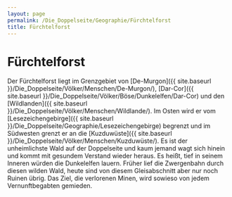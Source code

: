 ```yaml
---
layout: page
permalink: /Die_Doppelseite/Geographie/Fürchtelforst
title: Fürchtelforst
---
```


# Fürchtelforst

Der Fürchtelforst liegt im Grenzgebiet von [De-Murgon]({{ site.baseurl }}/Die_Doppelseite/Völker/Menschen/De-Murgon/), [Dar-Cor]({{ site.baseurl }}/Die_Doppelseite/Völker/Böse/Dunkelelfen/Dar-Cor) und den [Wildlanden]({{ site.baseurl }}/Die_Doppelseite/Völker/Menschen/Wildlande/). Im Osten wird er vom [Lesezeichengebirge]({{ site.baseurl }}/Die_Doppelseite/Geographie/Lesezeichengebirge) begrenzt und im Südwesten grenzt er an die [Kuzduwüste]({{ site.baseurl }}/Die_Doppelseite/Völker/Menschen/Kuzduwüste/). Es ist der unheimlichste Wald auf der Doppelseite und kaum jemand wagt sich hinein und kommt mit gesundem Verstand wieder heraus. Es heißt, tief in seinem Inneren würden die Dunkelelfen lauern. Früher lief die Zwergenbahn durch diesen wilden Wald, heute sind von diesem Gleisabschnitt aber nur noch Ruinen übrig. Das Ziel, die verlorenen Minen, wird sowieso von jedem Vernunftbegabten gemieden.
